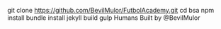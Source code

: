 git clone https://github.com/BevilMulor/FutbolAcademy.git
cd bsa
npm install
bundle install
jekyll build
gulp
Humans
Built by @BevilMulor
